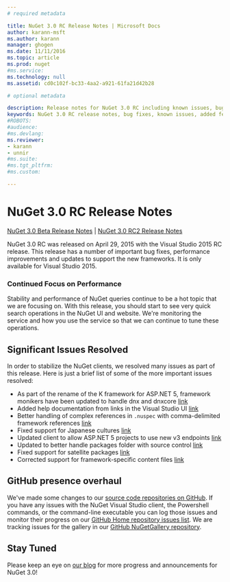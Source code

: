 ```yaml
---
# required metadata

title: NuGet 3.0 RC Release Notes | Microsoft Docs
author: karann-msft
ms.author: karann
manager: ghogen
ms.date: 11/11/2016
ms.topic: article
ms.prod: nuget
#ms.service:
ms.technology: null
ms.assetid: cd0c102f-bc33-4aa2-a921-61fa21d42b28

# optional metadata

description: Release notes for NuGet 3.0 RC including known issues, bug fixes, added features, and DCRs.
keywords: NuGet 3.0 RC release notes, bug fixes, known issues, added features, DCRs
#ROBOTS:
#audience:
#ms.devlang:
ms.reviewer:
- karann
- unnir
#ms.suite:
#ms.tgt_pltfrm:
#ms.custom:

---
```

# NuGet 3.0 RC Release Notes

[NuGet 3.0 Beta Release Notes](../release-notes/nuget-3.0-beta.md) | [NuGet 3.0 RC2 Release Notes](../release-notes/nuget-3.0-RC2.md)

NuGet 3.0 RC was released on April 29, 2015 with the Visual Studio 2015 RC release. This release has a number of important bug fixes, performance improvements and updates to support the new frameworks.  It is only available for Visual Studio 2015.

### Continued Focus on Performance

Stability and performance of NuGet queries continue to be a hot topic that we are focusing on.  With this release, you should start to see very quick search operations in the NuGet UI and website.  We're monitoring the service and how you use the service so that we can continue to tune these operations.

## Significant Issues Resolved

In order to stabilize the NuGet clients, we resolved many issues as part of this release.  Here is just a brief list of some of the more important issues resolved:

* As part of the rename of the K framework for ASP.NET 5, framework monikers have been updated to handle dnx and dnxcore [link](https://github.com/NuGet/Home/issues/215)
* Added help documentation from links in the Visual Studio UI [link](https://github.com/NuGet/Home/issues/232)
* Better handling of complex references in `.nuspec` with comma-delimited framework references [link](https://github.com/NuGet/Home/issues/276)
* Fixed support for Japanese cultures [link](https://github.com/NuGet/Home/issues/253)
* Updated client to allow ASP.NET 5 projects to use new v3 endpoints [link](https://github.com/NuGet/Home/issues/219)
* Updated to better handle packages folder with source control [link](https://github.com/NuGet/Home/issues/56)
* Fixed support for satellite packages [link](https://github.com/NuGet/Home/issues/17)
* Corrected support for framework-specific content files [link](https://github.com/NuGet/Home/issues/18)

## GitHub presence overhaul

We've made some changes to our [source code repositories on GitHub](http://github.com/nuget/home).  If you have any issues with the NuGet Visual Studio client, the Powershell commands, or the command-line executable you can log those issues and monitor their progress on our [GitHub Home repository issues list](http://github.com/nuget/home/issues).  We are tracking issues for the gallery in our [GitHub NuGetGallery repository](http://github.com/nuget/NuGetGallery/issues).


## Stay Tuned

Please keep an eye on [our blog](http://blog.nuget.org) for more progress and announcements for NuGet 3.0!